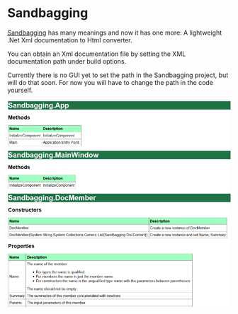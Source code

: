 Sandbagging
===========

[Sandbagging](http://en.wikipedia.org/wiki/Sandbagging) has many meanings and now it has
one more: A lightweight .Net Xml documentation to Html converter.

You can obtain an Xml documentation file by setting the XML documentation path under build options.

Currently there is no GUI yet to set the path in the Sandbagging project, but will do that soon.
For now you will have to change the path in the code yourself.

![Alt text](/Images/DocNet.png "Screenshot Html output")
